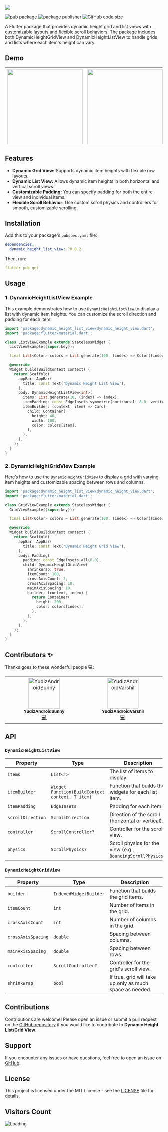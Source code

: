 ![](https://raw.githubusercontent.com/YudizAndroidSunny/dynamic_height_list_view/main/assets/images/banner.png)

[![pub package](https://img.shields.io/pub/v/dynamic_height_list_view.svg)](https://pub.dev/packages/dynamic_height_list_view)
[![package publisher](https://img.shields.io/pub/publisher/dynamic_height_list_view.svg)](https://pub.dev/packages/dynamic_height_list_view/publisher)
![GitHub code size](https://img.shields.io/github/languages/code-size/YudizAndroidSunny/dynamic_height_list_view)

A Flutter package that provides dynamic height grid and list views with customizable layouts and flexible scroll behaviors. The package includes both DynamicHeightGridView and DynamicHeightListView to handle grids and lists where each item's height can vary.

## Demo

| <img src="https://raw.githubusercontent.com/YudizAndroidSunny/dynamic_height_list_view/version_0.0.2/assets/gif/dynamic_height_list_view.gif" width="240"/> | <img src="https://raw.githubusercontent.com/YudizAndroidSunny/dynamic_height_list_view/version_0.0.2/assets/gif/dynamic_height_grid_view.gif" width="240"/>
|:---------------------------------------------------------------------------------------------------------------------------------:|:-----------------------------------------------------------------------------------------------------------------------------------------|          

## Features

- <b>Dynamic Grid View:</b> Supports dynamic item heights with flexible row layouts.
- <b>Dynamic List View:</b> Allows dynamic item heights in both horizontal and vertical scroll views.
- <b>Customizable Padding:</b> You can specify padding for both the entire view and individual items.
- <b>Flexible Scroll Behavior:</b> Use custom scroll physics and controllers for smooth, customizable scrolling.


## Installation

Add this to your package's `pubspec.yaml` file:

```yaml
dependencies:
  dynamic_height_list_view: ^0.0.2
```

Then, run:

```yaml
flutter pub get
```

## Usage

### 1. DynamicHeightListView Example

This example demonstrates how to use `DynamicHeightListView` to display a list with dynamic item heights. You can customize the scroll direction and padding for each item.

```dart
import 'package:dynamic_height_list_view/dynamic_height_view.dart';
import 'package:flutter/material.dart';

class ListViewExample extends StatelessWidget {
  ListViewExample({super.key});

  final List<Color> colors = List.generate(100, (index) => Color((index * 0xFFFFFF ~/ 100) << 0).withOpacity(1.0));

  @override
  Widget build(BuildContext context) {
    return Scaffold(
      appBar: AppBar(
        title: const Text('Dynamic Height List View'),
      ),
      body: DynamicHeightListView<int>(
        items: List.generate(10, (index) => index),
        itemPadding: const EdgeInsets.symmetric(horizontal: 8.0, vertical: 8.0),
        itemBuilder: (context, item) => Card(
          child: Container(
            height: 40,
            width: 100,
            color: colors[item],
          ),
        ),
      ),
    );
  }
}

```
### 2. DynamicHeightGridView Example

Here’s how to use the `DynamicHeightGridView` to display a grid with varying item heights and customizable spacing between rows and columns.

```dart
import 'package:dynamic_height_list_view/dynamic_height_view.dart';
import 'package:flutter/material.dart';

class GridViewExample extends StatelessWidget {
  GridViewExample({super.key});

  final List<Color> colors = List.generate(100, (index) => Color((index * 0xFFFFFF ~/ 100) << 0).withOpacity(1.0));

  @override
  Widget build(BuildContext context) {
    return Scaffold(
      appBar: AppBar(
        title: const Text('Dynamic Height Grid View'),
      ),
      body: Padding(
        padding: const EdgeInsets.all(8.0),
        child: DynamicHeightGridView(
          shrinkWrap: true,
          itemCount: 100,
          crossAxisCount: 3,
          crossAxisSpacing: 10,
          mainAxisSpacing: 10,
          builder: (context, index) {
            return Container(
              height: 200,
              color: colors[index],
            );
          },
        ),
      ),
    );
  }
}
```

## Contributors ✨

Thanks goes to these wonderful people 💻:

<!-- ALL-CONTRIBUTORS-LIST:START - Do not remove or modify this section -->
<!-- prettier-ignore-start -->
<!-- markdownlint-disable -->
<table>
  <tbody>
    <tr>
      <td align="center" valign="top" width="14.28%"><a href="https://github.com/YudizAndroidSunny"><img src="https://avatars.githubusercontent.com/u/137782850?v=4?s=100" width="100px;" alt="YudizAndroidSunny"/><br /><sub><b>YudizAndroidSunny</b></sub></a><br /><a href="https://github.com/YudizAndroidSunny/dynamic_height_list_view/commits?author=YudizAndroidSunny" title="Code">💻</a></td>
      <td align="center" valign="top" width="14.28%"><a href="https://github.com/YudizAndroidVarshil"><img src="https://avatars.githubusercontent.com/u/165645464?v=4?s=100" width="100px;" alt="YudizAndroidVarshil"/><br /><sub><b>YudizAndroidVarshil</b></sub></a><br /><a href="https://github.com/YudizAndroidSunny/dynamic_height_list_view/commits?author=YudizAndroidVarshil" title="Code">💻</a></td>
    </tr>
  </tbody>
</table>

<!-- markdownlint-restore -->
<!-- prettier-ignore-end -->

<!-- ALL-CONTRIBUTORS-LIST:END -->
## API

### `DynamicHeightListView`

| Property        | Type                                              | Description                                              |
| --------------- | ------------------------------------------------- | -------------------------------------------------------- |
| `items`         | `List<T>`                                         | The list of items to display.                            |
| `itemBuilder`   | `Widget Function(BuildContext context, T item)`   | Function that builds the widgets for each list item.      |
| `itemPadding`   | `EdgeInsets`                                      | Padding for each item.                                   |
| `scrollDirection`| `ScrollDirection`                               | Direction of the scroll (horizontal or vertical).         |
| `controller`    | `ScrollController?`                               | Controller for the scroll view.                          |
| `physics`       | `ScrollPhysics?`                                  | Scroll physics for the view (e.g., `BouncingScrollPhysics`).|

### `DynamicHeightGridView`

| Property           | Type                                              | Description                                              |
| ------------------ | ------------------------------------------------- | -------------------------------------------------------- |
| `builder`          | `IndexedWidgetBuilder`                            | Function that builds the grid items.                     |
| `itemCount`        | `int`                                             | Number of items in the grid.                             |
| `crossAxisCount`   | `int`                                             | Number of columns in the grid.                           |
| `crossAxisSpacing` | `double`                                          | Spacing between columns.                                 |
| `mainAxisSpacing`  | `double`                                          | Spacing between rows.                                    |
| `controller`       | `ScrollController?`                               | Controller for the grid's scroll view.                   |
| `shrinkWrap`       | `bool`                                            | If true, grid will take up only as much space as needed. |

## Contributions

Contributions are welcome! Please open an issue or submit a pull request on the [GitHub repository](https://github.com/YudizAndroidSunny/dynamic_height_list_view) if you would like to contribute to **Dynamic Height List/Grid View**.

## Support

If you encounter any issues or have questions, feel free to open an issue on [GitHub](https://github.com/YudizAndroidSunny/dynamic_height_list_view/issues).

## License

This project is licensed under the MIT License - see the [LICENSE](LICENSE) file for details.

## Visitors Count 
<img align="left" src = "https://profile-counter.glitch.me/dynamic_height_list_view/count.svg" alt ="Loading">
